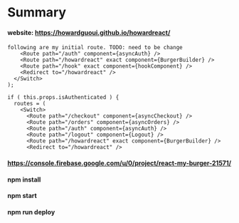 # Summary

#### website: https://howardguoui.github.io/howardreact/

    following are my initial route. TODO: need to be change
        <Route path="/auth" component={asyncAuth} />
        <Route path="/howardreact" exact component={BurgerBuilder} />
        <Route path="/hook" exact component={hookComponent} />
        <Redirect to="/howardreact" />
      </Switch>
    );

    if ( this.props.isAuthenticated ) {
      routes = (
        <Switch>
          <Route path="/checkout" component={asyncCheckout} />
          <Route path="/orders" component={asyncOrders} />
          <Route path="/auth" component={asyncAuth} />
          <Route path="/logout" component={Logout} />
          <Route path="/howardreact" exact component={BurgerBuilder} />
          <Redirect to="/howardreact" />



#### https://console.firebase.google.com/u/0/project/react-my-burger-21571/
#### npm install
#### npm start 
#### npm run deploy
